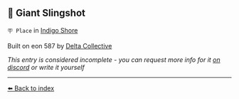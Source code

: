 ## 🏹 Giant Slingshot

`🪧 Place` in [Indigo Shore](/indigo_shore.html)

Built on eon 587 by [Delta Collective](/delta_collective.html)

_This entry is considered incomplete - you can request more info for it [on discord](<https://discord.com/channels/562910943848169472/1173922660489633802>) or write it yourself_


----------
[⬅️ Back to index](/index.md#ce70_s)